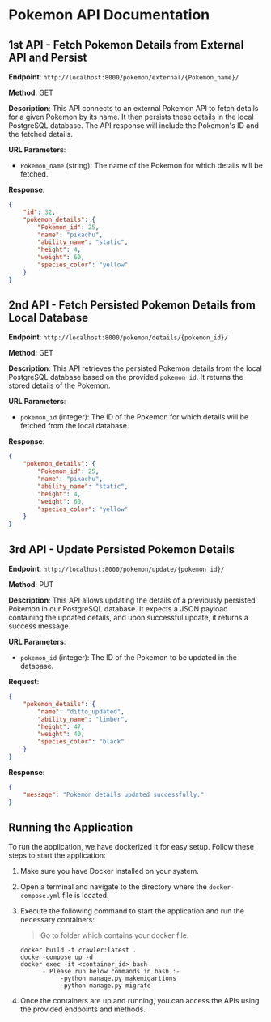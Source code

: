 # Pokemon API Documentation

## 1st API - Fetch Pokemon Details from External API and Persist

**Endpoint**: `http://localhost:8000/pokemon/external/{Pokemon_name}/`

**Method**: GET

**Description**: This API connects to an external Pokemon API to fetch details for a given Pokemon by its name. It then persists these details in the local PostgreSQL database. The API response will include the Pokemon's ID and the fetched details.

**URL Parameters**:
- `Pokemon_name` (string): The name of the Pokemon for which details will be fetched.

**Response**:
```json
{
    "id": 32,
    "pokemon_details": {
        "Pokemon_id": 25,
        "name": "pikachu",
        "ability_name": "static",
        "height": 4,
        "weight": 60,
        "species_color": "yellow"
    }
}
```

## 2nd API - Fetch Persisted Pokemon Details from Local Database

**Endpoint**: `http://localhost:8000/pokemon/details/{pokemon_id}/`

**Method**: GET

**Description**: This API retrieves the persisted Pokemon details from the local PostgreSQL database based on the provided `pokemon_id`. It returns the stored details of the Pokemon.

**URL Parameters**:
- `pokemon_id` (integer): The ID of the Pokemon for which details will be fetched from the local database.

**Response**:
```json
{
    "pokemon_details": {
        "Pokemon_id": 25,
        "name": "pikachu",
        "ability_name": "static",
        "height": 4,
        "weight": 60,
        "species_color": "yellow"
    }
}
```

## 3rd API - Update Persisted Pokemon Details

**Endpoint**: `http://localhost:8000/pokemon/update/{pokemon_id}/`

**Method**: PUT

**Description**: This API allows updating the details of a previously persisted Pokemon in our PostgreSQL database. It expects a JSON payload containing the updated details, and upon successful update, it returns a success message.

**URL Parameters**:
- `pokemon_id` (integer): The ID of the Pokemon to be updated in the database.

**Request**:
```json
{
    "pokemon_details": {
        "name": "ditto_updated",
        "ability_name": "limber",
        "height": 47,
        "weight": 40,
        "species_color": "black"
    }
}
```

**Response**:
```json
{
    "message": "Pokemon details updated successfully."
}
```

## Running the Application

To run the application, we have dockerized it for easy setup. Follow these steps to start the application:

1. Make sure you have Docker installed on your system.

2. Open a terminal and navigate to the directory where the `docker-compose.yml` file is located.

3. Execute the following command to start the application and run the necessary containers:
   > Go to folder which contains your docker file.
   ```
   docker build -t crawler:latest .
   docker-compose up -d
   docker exec -it <container_id> bash 
         - Please run below commands in bash :-
              -python manage.py makemigartions
              -python manage.py migrate
   ```

4. Once the containers are up and running, you can access the APIs using the provided endpoints and methods.
